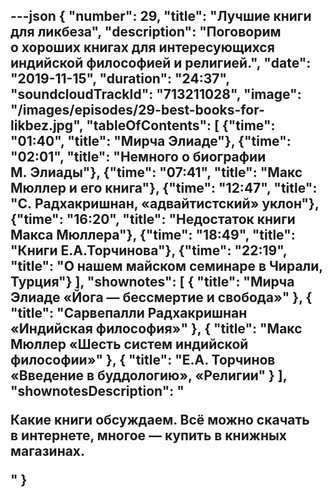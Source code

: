 ---json
{
	"number": 29,
	"title": "Лучшие книги для ликбеза",
	"description": "Поговорим о&nbsp;хороших книгах для интересующихся индийской философией и&nbsp;религией.",
	"date": "2019-11-15",
	"duration": "24:37",
	"soundcloudTrackId": "713211028",
	"image": "/images/episodes/29-best-books-for-likbez.jpg",
	"tableOfContents": [
		{"time": "01:40", "title": "Мирча Элиаде"},
		{"time": "02:01", "title": "Немного о&nbsp;биографии М.&nbsp;Элиады"},
		{"time": "07:41", "title": "Макс Мюллер и&nbsp;его книга"},
		{"time": "12:47", "title": "С.&nbsp;Радхакришнан, &laquo;адвайтистский&raquo; уклон"},
		{"time": "16:20", "title": "Недостаток книги Макса Мюллера"},
		{"time": "18:49", "title": "Книги Е.А.Торчинова"},
		{"time": "22:19", "title": "О&nbsp;нашем майском семинаре в&nbsp;Чирали, Турция"}
	],
	"shownotes": [
		{
			"title": "Мирча Элиаде &laquo;Йога&nbsp;&mdash; бессмертие и&nbsp;свобода&raquo;"
		},
		{
			"title": "Сарвепалли Радхакришнан &laquo;Индийская философия&raquo;"
		},
		{
			"title": "Макс Мюллер &laquo;Шесть систем индийской философии&raquo;"
		},
		{
			"title": "Е.А. Торчинов &laquo;Введение в&nbsp;буддологию&raquo;, &laquo;Религии"
		}
	],
	"shownotesDescription": "<p>Какие книги обсуждаем. Всё можно скачать в&nbsp;интернете, многое&nbsp;&mdash; купить в&nbsp;книжных магазинах.</p>"
}
---
